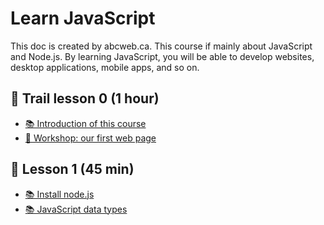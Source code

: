 # Learn JavaScript
This doc is created by abcweb.ca. 
This course if mainly about JavaScript and Node.js.
By learning JavaScript, you will be able to develop websites, desktop applications, mobile apps, and so on.


## 🚩 Trail lesson 0 (1 hour)

* [📚 Introduction of this course]((0.0)intro6(45).md)
* [👷 Workshop: our first web page]((0.1)👷Workshop_How_webpage_works1(20).md)

## 🚩 Lesson 1 (45 min)

* [📚 Install node.js]((1.1)Install_node1-2(15).md)
* [📚 JavaScript data types]((1.2)JavaScript_data_type_a2(30).md)